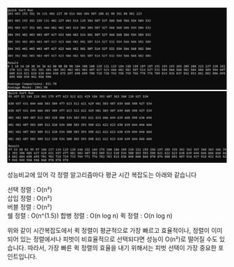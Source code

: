 ![](./14-image.png)
![](./14-bonus.png)

성능비교에 있어 각 정렬 알고리즘마다 평균 시간 복잡도는 아래와 같습니다

선택 정렬 : O(n²)	
삽입 정렬 : O(n²)	
버블 정렬 : O(n²)	
쉘   정렬 : O(n^(1.5))
합병 정렬 : O(n log n)
퀵   정렬 : O(n log n)

위와 같이 시간복잡도에서 퀵 정렬이 평균적으로 가장 빠르고 효율적이나,
정렬이 이미 되어 있는 정렬에서나 피벗이 비효율적으로 선택되다면 성능이 O(n²)로 떨어질 수도 있습니다.
따라서, 가장 빠른 퀵 정렬의 효율을 내기 위해서는 피벗 선택이 가장 중요한 포인트입니다.
